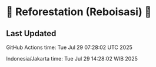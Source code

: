 
# 🌳 Reforestation (Reboisasi) 🌲

## Last Updated

GitHub Actions time: Tue Jul 29 07:28:02 UTC 2025

Indonesia/Jakarta time: Tue Jul 29 14:28:02 WIB 2025
